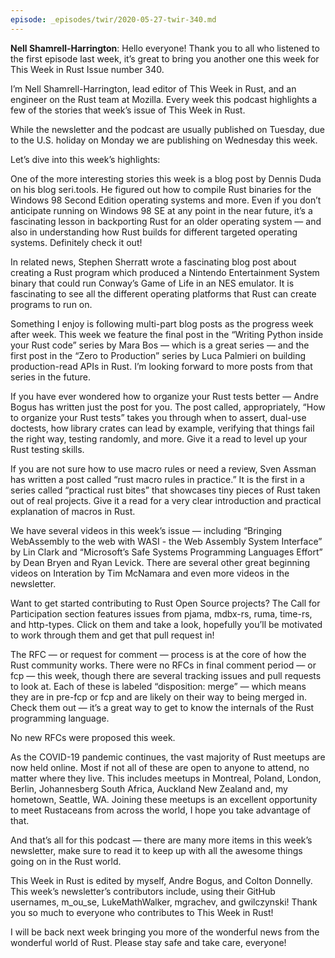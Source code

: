 ```yaml
---
episode: _episodes/twir/2020-05-27-twir-340.md
---
```


__Nell Shamrell-Harrington__: Hello everyone! Thank you to all who listened to the first episode last week, it’s great to bring you another one this week for This Week in Rust Issue number 340.

I’m Nell Shamrell-Harrington, lead editor of This Week in Rust, and an engineer on the Rust team at Mozilla. Every week this podcast highlights a few of the stories that week’s issue of This Week in Rust.

While the newsletter and the podcast are usually published on Tuesday, due to the U.S. holiday on Monday we are publishing on Wednesday this week.

Let’s dive into this week’s highlights:

One of the more interesting stories this week is a blog post by Dennis Duda on his blog seri.tools. He figured out how to compile Rust binaries for the Windows 98 Second Edition operating systems and more. Even if you don’t anticipate running on Windows 98 SE at any point in the near future, it’s a fascinating lesson in backporting Rust for an older operating system — and also in understanding how Rust builds for different targeted operating systems. Definitely check it out!

In related news, Stephen Sherratt wrote a fascinating blog post about creating a Rust program which produced a Nintendo Entertainment System binary that could run Conway’s Game of Life in an NES emulator. It is fascinating to see all the different operating platforms that Rust can create programs to run on.

Something I enjoy is following multi-part blog posts as the progress week after week. This week we feature the final post in the “Writing Python inside your Rust code” series by Mara Bos — which is a great series — and the first post in the “Zero to Production” series by Luca Palmieri on building production-read APIs in Rust. I’m looking forward to more posts from that series in the future.

If you have ever wondered how to organize your Rust tests better — Andre Bogus has written just the post for you. The post called, appropriately, “How to organize your Rust tests” takes you through when to assert, dual-use doctests, how library crates can lead by example, verifying that things fail the right way, testing randomly, and more. Give it a read to level up your Rust testing skills.

If you are not sure how to use macro rules or need a review, Sven Assman has written a post called “rust macro rules in practice.” It is the first in a series called “practical rust bites” that showcases tiny pieces of Rust taken out of real projects. Give it a read for a very clear introduction and practical explanation of macros in Rust.

We have several videos in this week’s issue — including “Bringing WebAssembly to the web with WASI - the Web Assembly System Interface” by Lin Clark and “Microsoft’s Safe Systems Programming Languages Effort” by Dean Bryen and Ryan Levick. There are several other great beginning videos on Interation by Tim McNamara and even more videos in the newsletter.

Want to get started contributing to Rust Open Source projects? The Call for Participation section features issues from pjama, mdbx-rs, ruma, time-rs, and http-types. Click on them and take a look, hopefully you’ll be motivated to work through them and get that pull request in!

The RFC — or request for comment — process is at the core of how the Rust community works. There were no RFCs in final comment period  — or fcp — this week, though there are several tracking issues and pull requests to look at. Each of these is labeled “disposition: merge” — which means they are in pre-fcp or fcp and are likely on their way to being merged in. Check them out — it’s a great way to get to know the internals of the Rust programming language.

No new RFCs were proposed this week.

As the COVID-19 pandemic continues, the vast majority of Rust meetups are now held online. Most if not all of these are open to anyone to attend, no matter where they live. This includes meetups in Montreal, Poland, London, Berlin, Johannesberg South Africa, Auckland New Zealand and, my hometown, Seattle, WA. Joining these meetups is an excellent opportunity to meet Rustaceans from across the world, I hope you take advantage of that.

And that’s all for this podcast — there are many more items in this week’s newsletter, make sure to read it to keep up with all the awesome things going on in the Rust world.

This Week in Rust is edited by myself, Andre Bogus, and Colton Donnelly. This week’s newsletter’s contributors include, using their GitHub usernames, m_ou_se, LukeMathWalker, mgrachev, and gwilczynski! Thank you so much to everyone who contributes to This Week in Rust!

I will be back next week bringing you more of the wonderful news from the wonderful world of Rust. Please stay safe and take care, everyone!
